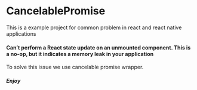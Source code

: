 # CancelablePromise

This is a example project for common problem in react and react native applications 

#### Can’t perform a React state update on an unmounted component. This is a no-op, but it indicates a memory leak in your application ####

To solve this issue we use cancelable promise wrapper.

##### Enjoy #####